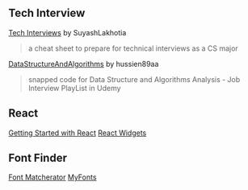 ## Tech Interview

[Tech Interviews](https://github.com/SuyashLakhotia/TechInterview) by SuyashLakhotia

> a cheat sheet to prepare for technical interviews as a CS major



[DataStructureAndAlgorithms](https://github.com/hussien89aa/DataStructureAndAlgorithms/tree/master/src/com/ds) by hussien89aa

> snapped code for Data Structure and Algorithms Analysis - Job Interview PlayList in Udemy



## React

[Getting Started with React](https://thinkster.io/tutorials/getting-started-with-react)
[React Widgets](https://jquense.github.io/react-widgets/docs/#/dropdownlist?_k=rnjqto)



## Font Finder
[Font Matcherator](https://www.fontspring.com/matcherator)
[MyFonts](https://www.myfonts.com/search/petala+/webfonts/)